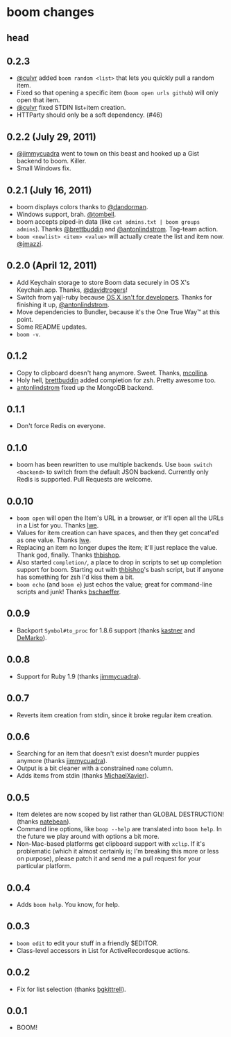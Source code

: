 # boom changes

## head

## 0.2.3
- [@culvr](https://github.com/culvr) added `boom random <list>` that lets you
  quickly pull a random item.
- Fixed so that opening a specific item (`boom open urls github`) will only
  open that item.
- [@culvr](https://github.com/culvr) fixed STDIN list+item creation.
- HTTParty should only be a soft dependency. (#46)

## 0.2.2 (July 29, 2011)
- [@jimmycuadra](https://github.com/jimmycuadra) went to town on this beast and
  hooked up a Gist backend to boom. Killer.
- Small Windows fix.

## 0.2.1 (July 16, 2011)
- boom displays colors thanks to [@dandorman](https://github.com/dandorman).
- Windows support, brah. [@tombell](https://github.com/tombell).
- boom accepts piped-in data (like `cat admins.txt | boom groups admins`).
  Thanks [@brettbuddin](https://github.com/brettbuddin) and
  [@antonlindstrom](https://github.com/antonlindstrom). Tag-team action.
- `boom <newlist> <item> <value>` will actually create the list and item now.
  [@jmazzi](https://github.com/jmazzi).

## 0.2.0 (April 12, 2011)
- Add Keychain storage to store Boom data securely in OS X's Keychain.app.
  Thanks, [@davidtrogers](https://github.com/davidtrogers)!
- Switch from yajl-ruby because [OS X isn't for
  developers](http://zachholman.com/2011/03/osx-isnt-for-developers/). Thanks
  for finishing it up, [@antonlindstrom](https://github.com/antonlindstrom).
- Move dependencies to Bundler, because it's the One True Way™ at this point.
- Some README updates.
- `boom -v`.

## 0.1.2
- Copy to clipboard doesn't hang anymore. Sweet. Thanks,
  [mcollina](https://github.com/mcollina).
- Holy hell, [brettbuddin](https://github.com/brettbuddin) added completion for
  zsh. Pretty awesome too.
- [antonlindstrom](https://github.com/antonlindstrom) fixed up the MongoDB
  backend.

## 0.1.1
- Don't force Redis on everyone.

## 0.1.0
- boom has been rewritten to use multiple backends. Use `boom switch <backend>`
  to switch from the default JSON backend. Currently only Redis is supported.
  Pull Requests are welcome.

## 0.0.10
- `boom open` will open the Item's URL in a browser, or it'll open all the URLs
  in a List for you. Thanks [lwe](https://github.com/lwe).
- Values for item creation can have spaces, and then they get concat'ed as one
  value. Thanks [lwe](https://github.com/lwe).
- Replacing an item no longer dupes the item; it'll just replace the value.
  Thank god, finally. Thanks [thbishop](https://github.com/thbishop).
- Also started `completion/`, a place to drop in scripts to set up completion
  support for boom. Starting out with [thbishop](https://github.com/thbishop)'s
  bash script, but if anyone has something for zsh I'd kiss them a bit.
- `boom echo` (and `boom e`) just echos the value; great for command-line
  scripts and junk! Thanks [bschaeffer](https://github.com/bschaeffer).

## 0.0.9
- Backport `Symbol#to_proc` for 1.8.6 support (thanks 
  [kastner](https://github.com/kastner) and 
  [DeMarko](https://github.com/DeMarko)).

## 0.0.8
- Support for Ruby 1.9 (thanks [jimmycuadra](https://github.com/jimmycuadra)).

## 0.0.7
- Reverts item creation from stdin, since it broke regular item creation.

## 0.0.6
- Searching for an item that doesn't exist doesn't murder puppies anymore
  (thanks [jimmycuadra](https://github.com/jimmycuadra)).
- Output is a bit cleaner with a constrained `name` column.
- Adds items from stdin (thanks
  [MichaelXavier](https://github.com/MichaelXavier)). 

## 0.0.5
- Item deletes are now scoped by list rather than GLOBAL DESTRUCTION! (thanks
  [natebean](https://github.com/natebean)).
- Command line options, like `boop --help` are translated into `boom help`. In
  the future we play around with options a bit more.
- Non-Mac-based platforms get clipboard support with `xclip`. If it's
  problematic (which it almost certainly is; I'm breaking this more or less on
  purpose), please patch it and send me a pull request for your particular
  platform.

## 0.0.4
- Adds `boom help`. You know, for help.

## 0.0.3
- `boom edit` to edit your stuff in a friendly $EDITOR.
- Class-level accessors in List for ActiveRecordesque actions.

## 0.0.2
- Fix for list selection (thanks [bgkittrell](https://github.com/bgkittrell)).

## 0.0.1
- BOOM!
